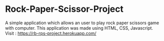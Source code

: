 # Rock-Paper-Scissor-Project
 A simple application which allows an user to play rock paper scissors game with computer.
 This application was made using HTML, CSS, Javascript.
 Visit : https://rb-rps-project.herokuapp.com/

